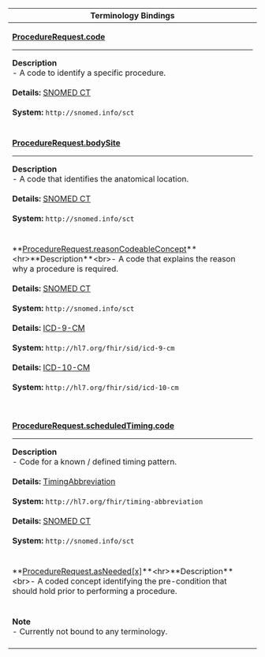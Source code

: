|Terminology Bindings|
|---|
|<p>**[ProcedureRequest.code](http://hl7.org/fhir/dstu2/procedurerequest-definitions.html#ProcedureRequest.code)**<hr>**Description**<br>- A code to identify a specific procedure.<br><br>**Details:** [SNOMED CT](http://hl7.org/fhir/dstu2/snomedct.html)<br><br>**System:** `http://snomed.info/sct`<br><br>|
|<p>**[ProcedureRequest.bodySite](http://hl7.org/fhir/dstu2/procedurerequest-definitions.html#ProcedureRequest.bodySite)**<hr>**Description**<br>- A code that identifies the anatomical location.<br><br>**Details:** [SNOMED CT](http://hl7.org/fhir/dstu2/snomedct.html)<br><br>**System:** `http://snomed.info/sct`<br><br>|
|<p>**[ProcedureRequest.reasonCodeableConcept](http://hl7.org/fhir/dstu2/procedurerequest-definitions.html#ProcedureRequest.reason_x_)**<hr>**Description**<br>- A code that explains the reason why a procedure is required.<br><br>**Details:** [SNOMED CT](http://hl7.org/fhir/dstu2/snomedct.html)<br><br>**System:** `http://snomed.info/sct`<br><br>**Details:** [ICD-9-CM](http://hl7.org/fhir/icd.html)<br><br>**System:** `http://hl7.org/fhir/sid/icd-9-cm`<br><br>**Details:** [ICD-10-CM](http://hl7.org/fhir/icd.html)<br><br>**System:** `http://hl7.org/fhir/sid/icd-10-cm`<br><br>|
|<p>**[ProcedureRequest.scheduledTiming.code](http://hl7.org/fhir/DSTU2/datatypes-definitions.html#Timing.code)**<hr>**Description**<br>- Code for a known / defined timing pattern.<br><br>**Details:** [TimingAbbreviation](http://hl7.org/fhir/dstu2/valueset-timing-abbreviation.html)<br><br>**System:** `http://hl7.org/fhir/timing-abbreviation`<br><br>**Details:** [SNOMED CT](http://hl7.org/fhir/dstu2/snomedct.html)<br><br>**System:** `http://snomed.info/sct`<br><br>|
|<p>**[ProcedureRequest.asNeeded[x]](http://hl7.org/fhir/dstu2/procedurerequest-definitions.html#ProcedureRequest.asNeeded_x_)**<hr>**Description**<br>- A coded concept identifying the pre-condition that should hold prior to performing a procedure.
<br>**Note**<br>- Currently not bound to any terminology.<br><br>|
